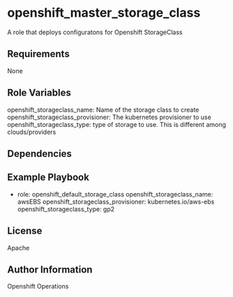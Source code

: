openshift_master_storage_class
=========

A role that deploys configuratons for Openshift StorageClass

Requirements
------------

None

Role Variables
--------------

openshift_storageclass_name: Name of the storage class to create
openshift_storageclass_provisioner: The kubernetes provisioner to use
openshift_storageclass_type: type of storage to use. This is different among clouds/providers

Dependencies
------------


Example Playbook
----------------

- role: openshift_default_storage_class
  openshift_storageclass_name: awsEBS
  openshift_storageclass_provisioner: kubernetes.io/aws-ebs
  openshift_storageclass_type: gp2


License
-------

Apache

Author Information
------------------

Openshift Operations
